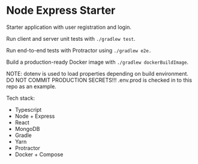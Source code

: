 # Node Express Starter

Starter application with user registration and login.

Run client and server unit tests with `./gradlew test`.

Run end-to-end tests with Protractor using `./gradlew e2e.`

Build a production-ready Docker image with `./gradlew dockerBuildImage`.

NOTE: dotenv is used to load properties depending on build environment. DO NOT COMMIT PRODUCTION SECRETS!!! .env.prod is checked in to this repo as an example.

Tech stack:
- Typescript
- Node + Express
- React
- MongoDB
- Gradle
- Yarn
- Protractor
- Docker + Compose